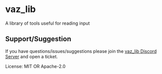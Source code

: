 # vaz_lib

A library of tools useful for reading input

## Support/Suggestion

If you have questions/issues/suggestions please join the [vaz_lib Discord Server](https://discord.gg/zqtEzdHt) and open a ticket.

License: MIT OR Apache-2.0
